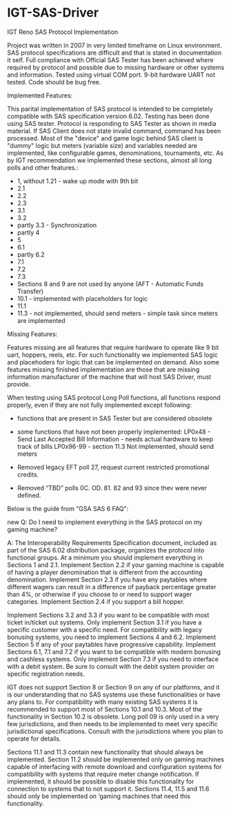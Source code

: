 # IGT-SAS-Driver
IGT Reno SAS Protocol Implementation

Project was written in 2007 in very limited timeframe on Linux environment.
SAS protocol specifications are difficult and that is stated in documentation it self.
Full compliance with Official SAS Tester has been achieved where required by protocol and possible due to missing hardware or other systems and information.
Tested using virtual COM port. 9-bit hardware UART not tested.
Code should be bug free.

Implemented Features:

This parital implementation of SAS protocol is intended to be completely compatible with SAS specification version 6.02.
Testing has been done using SAS tester. Protocol is responding to SAS Tester as shown in media material. If SAS Client does not state invalid command, command has been processed.
Most of the "device" and game logic behind SAS client is "dummy" logic but meters (variable size) and variables needed are implemented, like configurable games, denominations, tournaments, etc.
As by IGT recommendation we implemented these sections, almost all long polls and other features.:
 - 1, without 1.21 - wake up mode with 9th bit
 - 2.1
 - 2.2
 - 2.3
 - 3.1
 - 3.2
 - partly 3.3 - Synchronization
 - partly 4
 - 5
 - 6.1
 - partly 6.2
 - 7.1
 - 7.2
 - 7.3
 - Sections 8 and 9 are not used by anyone (AFT - Automatic Funds Transfer)
 - 10.1 - implemented with placeholders for logic
 - 11.1
 - 11.3 - not implemented, should send meters - simple task since meters are implemented


Missing Features:

Features missing are all features that require hardware to operate like 9 bit uart, hoppers, reels, etc. For such functionality we implemented SAS logic and placehoders for logic that can be implemented on demand.
Also some features missing finished implementation are those that are missing information manufacturer of the machine that will host SAS Driver, must provide.

When testing using SAS protocol Long Poll functions, all functions respond properly, even if they are not fully implemented except following:
 - functions that are present in SAS Tester but are considered obsolete
 - some functions that have not been properly implemented:
LP0x48 - Send Last Accepted Bill Information - needs actual hardware to keep track of bills
LP0x96-99 - section 11.3 Not implemented, should send meters

- Removed legacy EFT poll 27, request current restricted promotional credits.
- Removed “TBD” polls 0C. OD. 81. 82 and 93 since thev were never defined.




 Below is the guide from "GSA SAS 6 FAQ":

 new Q: Do I need to implement everything in the SAS protocol on my gaming machine?

A: The Interoperability Requirements Specification document, included as part of the SAS 6.02
distribution package, organizes the protocol into functional groups. At a minimum you should
implement everything in Sections 1 and 2.1. Implement Section 2.2 if your gaming machine is
capable of having a player denomination that is different from the accounting denomination.
Implement Section 2.3 if you have any paytables where different wagers can result in a difference
of payback percentage greater than 4%, or otherwise if you choose to or need to support wager
categories. Implement Section 2.4 if you support a bill hopper.

 

Implement Sections 3.2 and 3.3 if you want to be compatible with most ticket in/ticket out
systems. Only implement Section 3.1 if you have a specific customer with a specific need. For
compatibility with legacy bonusing systems, you need to implement Sections 4 and 6.2.
Implement Section 5 if any of your paytables have progressive capability. Implement Sections
6.1, 7.1 and 7.2 if you want to be compatible with modern bonusing and cashless systems. Only
implement Section 7.3 if you need to interface with a debit system. Be sure to consult with the
debit system provider on specific registration needs.


IGT does not support Section 8 or Section 9 on any of our platforms, and it is our understanding
that no SAS systems use these functionalities or have any plans to. For compatibility with many
existing SAS systems it is recommended to support most of Sections 10.1 and 10.3. Most of the
functionality in Section 10.2 is obsolete. Long poll 09 is only used in a very few jurisdictions,
and then needs to be implemented to meet very specific jurisdictional specifications. Consult
with the jurisdictions where you plan to operate for details.

Sections 11.1 and 11.3 contain new functionality that should always be implemented. Section
11.2 should be implemented only on gaming machines capable of interfacing with remote
download and configuration systems for compatibility with systems that require meter change
notification. If implemented, it should be possible to disable this functionality for connection to
systems that to not support it. Sections 11.4, 11.5 and 11.6 should only be implemented on
‘gaming machines that need this functionality.
